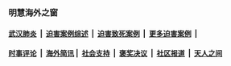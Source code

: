 
### 明慧海外之窗

####  [武汉肺炎](indexes/365.md?t=06211701) &nbsp;|&nbsp;  [迫害案例综述](indexes/328.md?t=06211701) &nbsp;|&nbsp; [迫害致死案例](indexes/277.md?t=06211701)  &nbsp;|&nbsp; [更多迫害案例](indexes/81.md?t=06211701)  &nbsp;|&nbsp; 
####  [时事评论](indexes/19.md?t=06211701) &nbsp;|&nbsp; [海外简讯](indexes/245.md?t=06211701)&nbsp;|&nbsp;  [社会支持](indexes/140.md?t=06211701) &nbsp;|&nbsp; [褒奖决议](indexes/282.md?t=06211701) &nbsp;|&nbsp; [社区报道](indexes/91.md?t=06211701)  &nbsp;|&nbsp; [天人之间](indexes/78.md?t=06211701) 

